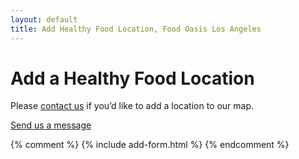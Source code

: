 ```yaml
---
layout: default
title: Add Healthy Food Location, Food Oasis Los Angeles
---
```


<h1>Add a Healthy Food Location</h1>

<p>Please <a href="mailto:team@foodoasis.la">contact us</a> if you’d like to add a location to our map.</p>

<p class="action"><a href="mailto:team@foodoasis.la">Send us a message</a></p>

{% comment %}
{% include add-form.html %}
{% endcomment %}
